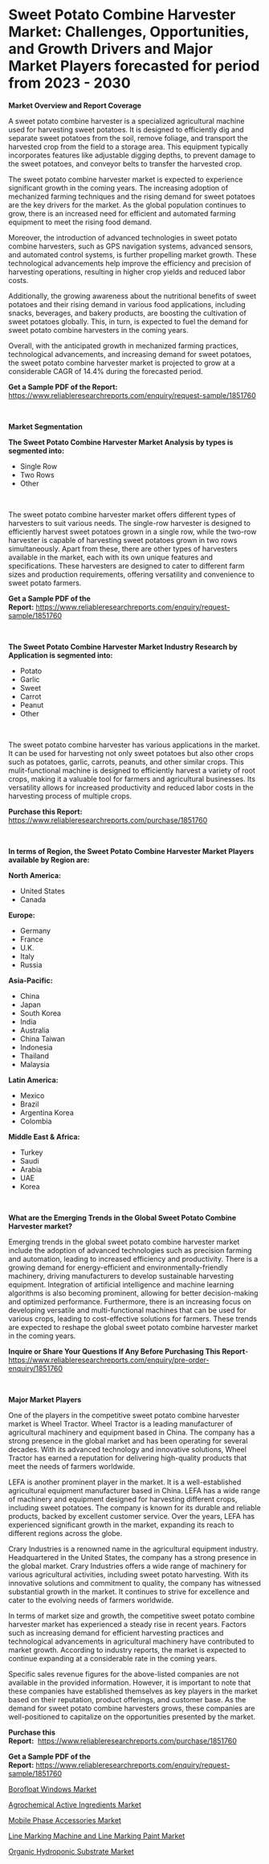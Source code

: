<p><h1>Sweet Potato Combine Harvester Market: Challenges, Opportunities, and Growth Drivers and Major Market Players forecasted for period from 2023 - 2030</h1></p><p><strong>Market Overview and Report Coverage</strong></p>
<p><p>A sweet potato combine harvester is a specialized agricultural machine used for harvesting sweet potatoes. It is designed to efficiently dig and separate sweet potatoes from the soil, remove foliage, and transport the harvested crop from the field to a storage area. This equipment typically incorporates features like adjustable digging depths, to prevent damage to the sweet potatoes, and conveyor belts to transfer the harvested crop.</p><p>The sweet potato combine harvester market is expected to experience significant growth in the coming years. The increasing adoption of mechanized farming techniques and the rising demand for sweet potatoes are the key drivers for the market. As the global population continues to grow, there is an increased need for efficient and automated farming equipment to meet the rising food demand.</p><p>Moreover, the introduction of advanced technologies in sweet potato combine harvesters, such as GPS navigation systems, advanced sensors, and automated control systems, is further propelling market growth. These technological advancements help improve the efficiency and precision of harvesting operations, resulting in higher crop yields and reduced labor costs.</p><p>Additionally, the growing awareness about the nutritional benefits of sweet potatoes and their rising demand in various food applications, including snacks, beverages, and bakery products, are boosting the cultivation of sweet potatoes globally. This, in turn, is expected to fuel the demand for sweet potato combine harvesters in the coming years.</p><p>Overall, with the anticipated growth in mechanized farming practices, technological advancements, and increasing demand for sweet potatoes, the sweet potato combine harvester market is projected to grow at a considerable CAGR of 14.4% during the forecasted period.</p></p>
<p><strong>Get a Sample PDF of the Report:</strong> <a href="https://www.reliableresearchreports.com/enquiry/request-sample/1851760">https://www.reliableresearchreports.com/enquiry/request-sample/1851760</a></p>
<p>&nbsp;</p>
<p><strong>Market Segmentation</strong></p>
<p><strong>The Sweet Potato Combine Harvester Market Analysis by types is segmented into:</strong></p>
<p><ul><li>Single Row</li><li>Two Rows</li><li>Other</li></ul></p>
<p>&nbsp;</p>
<p><p>The sweet potato combine harvester market offers different types of harvesters to suit various needs. The single-row harvester is designed to efficiently harvest sweet potatoes grown in a single row, while the two-row harvester is capable of harvesting sweet potatoes grown in two rows simultaneously. Apart from these, there are other types of harvesters available in the market, each with its own unique features and specifications. These harvesters are designed to cater to different farm sizes and production requirements, offering versatility and convenience to sweet potato farmers.</p></p>
<p><strong>Get a Sample PDF of the Report:</strong>&nbsp;<a href="https://www.reliableresearchreports.com/enquiry/request-sample/1851760">https://www.reliableresearchreports.com/enquiry/request-sample/1851760</a></p>
<p>&nbsp;</p>
<p><strong>The Sweet Potato Combine Harvester Market Industry Research by Application is segmented into:</strong></p>
<p><ul><li>Potato</li><li>Garlic</li><li>Sweet</li><li>Carrot</li><li>Peanut</li><li>Other</li></ul></p>
<p>&nbsp;</p>
<p><p>The sweet potato combine harvester has various applications in the market. It can be used for harvesting not only sweet potatoes but also other crops such as potatoes, garlic, carrots, peanuts, and other similar crops. This mulit-functional machine is designed to efficiently harvest a variety of root crops, making it a valuable tool for farmers and agricultural businesses. Its versatility allows for increased productivity and reduced labor costs in the harvesting process of multiple crops.</p></p>
<p><strong>Purchase this Report:</strong>&nbsp; <a href="https://www.reliableresearchreports.com/purchase/1851760">https://www.reliableresearchreports.com/purchase/1851760</a></p>
<p>&nbsp;</p>
<p><strong>In terms of Region, the Sweet Potato Combine Harvester Market Players available by Region are:</strong></p>
<p>
    <p> <strong> North America: </strong>
        <ul>
            <li>United States</li>
            <li>Canada</li>
        </ul>
        </p> 
    <p> <strong> Europe: </strong>
        <ul>
            <li>Germany</li>
            <li>France</li>
            <li>U.K.</li>
            <li>Italy</li>
            <li>Russia</li>
        </ul>
        </p> 
    <p> <strong> Asia-Pacific: </strong>
        <ul>
            <li>China</li>
            <li>Japan</li>
            <li>South Korea</li>
            <li>India</li>
            <li>Australia</li>
            <li>China Taiwan</li>
            <li>Indonesia</li>
            <li>Thailand</li>
            <li>Malaysia</li>
        </ul>
        </p> 
    <p> <strong> Latin America: </strong>
        <ul>
            <li>Mexico</li>
            <li>Brazil</li>
            <li>Argentina Korea</li>
            <li>Colombia</li>
        </ul>
        </p> 
    <p> <strong> Middle East & Africa: </strong>
        <ul>
            <li>Turkey</li>
            <li>Saudi</li>
            <li>Arabia</li>
            <li>UAE</li>
            <li>Korea</li>
        </ul>
    </p>
    </p>
<p>&nbsp;</p>
<p><strong>What are the Emerging Trends in the Global Sweet Potato Combine Harvester market?</strong></p>
<p><p>Emerging trends in the global sweet potato combine harvester market include the adoption of advanced technologies such as precision farming and automation, leading to increased efficiency and productivity. There is a growing demand for energy-efficient and environmentally-friendly machinery, driving manufacturers to develop sustainable harvesting equipment. Integration of artificial intelligence and machine learning algorithms is also becoming prominent, allowing for better decision-making and optimized performance. Furthermore, there is an increasing focus on developing versatile and multi-functional machines that can be used for various crops, leading to cost-effective solutions for farmers. These trends are expected to reshape the global sweet potato combine harvester market in the coming years.</p></p>
<p><strong>Inquire or Share Your Questions If Any Before Purchasing This Report</strong>- <a href="https://www.reliableresearchreports.com/enquiry/pre-order-enquiry/1851760">https://www.reliableresearchreports.com/enquiry/pre-order-enquiry/1851760</a></p>
<p>&nbsp;</p>
<p><strong>Major Market Players</strong></p>
<p><p>One of the players in the competitive sweet potato combine harvester market is Wheel Tractor. Wheel Tractor is a leading manufacturer of agricultural machinery and equipment based in China. The company has a strong presence in the global market and has been operating for several decades. With its advanced technology and innovative solutions, Wheel Tractor has earned a reputation for delivering high-quality products that meet the needs of farmers worldwide.</p><p>LEFA is another prominent player in the market. It is a well-established agricultural equipment manufacturer based in China. LEFA has a wide range of machinery and equipment designed for harvesting different crops, including sweet potatoes. The company is known for its durable and reliable products, backed by excellent customer service. Over the years, LEFA has experienced significant growth in the market, expanding its reach to different regions across the globe.</p><p>Crary Industries is a renowned name in the agricultural equipment industry. Headquartered in the United States, the company has a strong presence in the global market. Crary Industries offers a wide range of machinery for various agricultural activities, including sweet potato harvesting. With its innovative solutions and commitment to quality, the company has witnessed substantial growth in the market. It continues to strive for excellence and cater to the evolving needs of farmers worldwide.</p><p>In terms of market size and growth, the competitive sweet potato combine harvester market has experienced a steady rise in recent years. Factors such as increasing demand for efficient harvesting practices and technological advancements in agricultural machinery have contributed to market growth. According to industry reports, the market is expected to continue expanding at a considerable rate in the coming years.</p><p>Specific sales revenue figures for the above-listed companies are not available in the provided information. However, it is important to note that these companies have established themselves as key players in the market based on their reputation, product offerings, and customer base. As the demand for sweet potato combine harvesters grows, these companies are well-positioned to capitalize on the opportunities presented by the market.</p></p>
<p><strong>Purchase this Report:</strong>&nbsp;&nbsp;<a href="https://www.reliableresearchreports.com/purchase/1851760">https://www.reliableresearchreports.com/purchase/1851760</a></p>
<p></p>
<p><strong>Get a Sample PDF of the Report:</strong>&nbsp;<a href="https://www.reliableresearchreports.com/enquiry/request-sample/1851760">https://www.reliableresearchreports.com/enquiry/request-sample/1851760</a></p>
<p><p><a href="https://github.com/anmolreportprime/Market-Research-Report-List-1/blob/main/borofloat-windows-market.md">Borofloat Windows Market</a></p><p><a href="https://www.linkedin.com/pulse/agrochemical-active-ingredients-market-challenges-opportunities-umulf/">Agrochemical Active Ingredients Market</a></p><p><a href="https://medium.com/@dowodis7877/mobile-phase-accessories-market-insight-market-trends-growth-forecasted-from-2023-to-2030-9e01129455d6">Mobile Phase Accessories Market</a></p><p><a href="https://github.com/jhonwin654/Market-Research-Report-List-1/blob/main/line-marking-machine-and-line-marking-paint-market.md">Line Marking Machine and Line Marking Paint Market</a></p><p><a href="https://www.linkedin.com/pulse/organic-hydroponic-substrate-market-challenges-opportunities-8qt3f/">Organic Hydroponic Substrate Market</a></p></p>